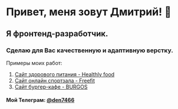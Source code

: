 # Привет, меня зовут Дмитрий! 👋
## Я фронтенд-разработчик.
### Сделаю для Вас качественную и адаптивную верстку.
Примеры моих работ:
1. [Сайт здорового питания - Healthly food](https://den7466.github.io/Module02-Shop/dist/)
2. [Сайт онлайн спортзала - Freefit](https://den7466.github.io/Module01-Gym/)
3. [Сайт бургер-кафе - BURGOS](https://den7466.github.io/Module01-Burger/menu.html)

#### Мой Телеграм: [@den7466](https://t.me/den7466)

<!--
**den7466/den7466** is a ✨ _special_ ✨ repository because its `README.md` (this file) appears on your GitHub profile.

Here are some ideas to get you started:

- 🔭 I’m currently working on ...
- 🌱 I’m currently learning ...
- 👯 I’m looking to collaborate on ...
- 🤔 I’m looking for help with ...
- 💬 Ask me about ...
- 📫 How to reach me: ...
- 😄 Pronouns: ...
- ⚡ Fun fact: ...
-->
